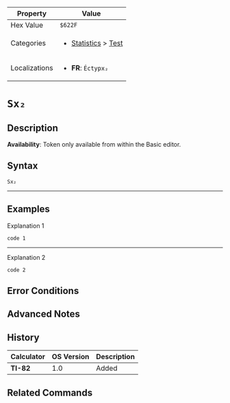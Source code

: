 | Property      | Value |
|---------------|-------|
| Hex Value     | `$622F`|
| Categories    | <ul><li>[Statistics](<../categories/Statistics.md>) > [Test](<../categories/Statistics.md#Test>)</li></ul> |
| Localizations | <ul><li><b>FR</b>: `Éctypx₂`</li></ul> |

# `Sx₂`

## Description



<b>Availability</b>: Token only available from within the Basic editor.

## Syntax
`Sx₂`

<hr>

## Examples

Explanation 1
```ti-basic
code 1
```
---
Explanation 2
```ti-basic
code 2
```

## Error Conditions


## Advanced Notes


## History
| Calculator | OS Version | Description |
|------------|------------|-------------|
| <b>TI-82</b> | 1.0 | Added

## Related Commands

    